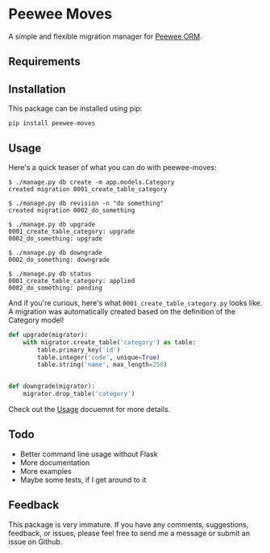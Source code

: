 # Peewee Moves

A simple and flexible migration manager for [Peewee ORM](http://docs.peewee-orm.com/en/stable/).

## Requirements

## Installation

This package can be installed using pip:

    pip install peewee-moves

## Usage

Here's a quick teaser of what you can do with peewee-moves:

    $ ./manage.py db create -m app.models.Category
    created migration 0001_create_table_category

    $ ./manage.py db revision -n "do something"
    created migration 0002_do_something

    $ ./manage.py db upgrade
    0001_create_table_category: upgrade
    0002_do_something: upgrade

    $ ./manage.py db downgrade
    0002_do_something: downgrade

    $ ./manage.py db status
    0001_create_table_category: applied
    0002_do_something: pending

And if you're curious, here's what `0001_create_table_category.py` looks like. A migration was
automatically created based on the definition of the Category model!

```python
def upgrade(migrator):
    with migrator.create_table('category') as table:
        table.primary_key('id')
        table.integer('code', unique=True)
        table.string('name', max_length=250)


def downgrade(migrator):
    migrator.drop_table('category')
```

Check out the [Usage](USAGE.md) docuemnt for more details.

## Todo

- Better command line usage without Flask
- More documentation
- More examples
- Maybe some tests, if I get around to it

## Feedback

This package is very immature. If you have any comments, suggestions, feedback, or issues, please
feel free to send me a message or submit an issue on Github.

